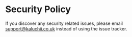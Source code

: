 # Security Policy

If you discover any security related issues, please email support@kaluchii.co.uk instead of using the issue tracker.
